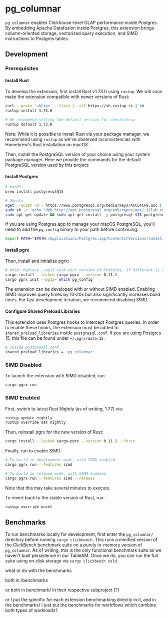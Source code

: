 # pg_columnar

`pg_columnar` enables Clickhouse-level OLAP performance inside Postgres. By embedding Apache Datafusion inside Postgres, this extension brings column-oriented storage, vectorized query execution, and SIMD instructions to Postgres tables.

## Development

### Prerequisites

#### Install Rust

To develop the extension, first install Rust v1.73.0 using `rustup`. We will soon make the extension compatible with newer versions of Rust:

```bash
curl --proto '=https' --tlsv1.2 -sSf https://sh.rustup.rs | sh
rustup install 1.73.0

# We recommend setting the default version for consistency
rustup default 1.73.0
```

Note: While it is possible to install Rust via your package manager, we recommend using `rustup` as we've observed inconcistencies with Homebrew's Rust installation on macOS.

Then, install the PostgreSQL version of your choice using your system package manager. Here we provide the commands for the default PostgreSQL version used by this project:

#### Install Postgres

```bash
# macOS
brew install postgresql@15

# Ubuntu
wget --quiet -O - https://www.postgresql.org/media/keys/ACCC4CF8.asc | sudo apt-key add -
sudo sh -c 'echo "deb http://apt.postgresql.org/pub/repos/apt/ $(lsb_release -cs)-pgdg main" > /etc/apt/sources.list.d/pgdg.list'
sudo apt-get update && sudo apt-get install -y postgresql-$15 postgresql-server-dev-15
```

If you are using Postgres.app to manage your macOS PostgreSQL, you'll need to add the `pg_config` binary to your path before continuing:

```bash
export PATH="$PATH:/Applications/Postgres.app/Contents/Versions/latest/bin"
```

#### Install pgrx

Then, install and initialize pgrx:

```bash
# Note: Replace --pg15 with your version of Postgres, if different (i.e. --pg16, --pg14, etc.)
cargo install --locked cargo-pgrx --version 0.11.1
cargo pgrx init --pg15=`which pg_config`
```

The extension can be developed with or without SIMD enabled. Enabling SIMD improves query times by 10-20x but also significantly increases build times. For fast development iteration, we recommend disabling SIMD.

#### Configure Shared Preload Libraries

This extension uses Postgres hooks to intercept Postgres queries. In order to enable these hooks, the extension
must be added to `shared_preload_libraries` inside `postgresql.conf`. If you are using Postgres 15, this file can be found under `~/.pgrx/data-15`.

```bash
# Inside postgresql.conf
shared_preload_libraries = 'pg_columnar'
```

### SIMD Disabled

To launch the extension with SIMD disabled, run

```bash
cargo pgrx run
```

### SIMD Enabled

First, switch to latest Rust Nightly (as of writing, 1.77) via:

```bash
rustup update nightly
rustup override set nightly
```

Then, reinstall pgrx for the new version of Rust:

```bash
cargo install --locked cargo-pgrx --version 0.11.1 --force
```

Finally, run to enable SIMD:

```bash
# To build in development mode, with SIMD enabled
cargo pgrx run --features simd

# To build in release mode, with SIMD enabled
cargo pgrx run --features simd --release
```

Note that this may take several minutes to execute.

To revert back to the stable version of Rust, run:

```bash
rustup override unset
```

## Benchmarks

To run benchmarks locally for development, first enter the `pg_columnar/` directory before running `cargo clickbench`. This runs a minified version of the ClickBench benchmark suite on a purely in-memory version of `pg_columnar`. As of writing, this is the only functional benchmark suite as we haven't built persistence in our TableAM. Once we do, you can run the full suite using on-disk storage via `cargo clickbench cold`.

what ot do with the benchmarks

both in /benchmarks

or both in benchmark/ in their respective subproject (?)

or I put the specific for each extension benchmarking directly in it, and in the benchmarks/ I just put the benchmarks for workflows which combine both types of workloads?

